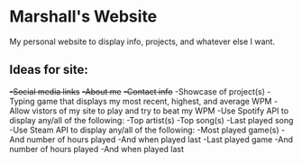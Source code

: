 # Marshall's Website

My personal website to display info, projects, and whatever else I want.

## Ideas for site:

~~-Social media links~~
~~-About me~~
~~-Contact info~~
-Showcase of project(s)
-Typing game that displays my most recent, highest, and average WPM
  -Allow vistors of my site to play and try to beat my WPM
-Use Spotify API to display any/all of the following:
  -Top artist(s)
  -Top song(s)
  -Last played song
-Use Steam API to display any/all of the following:
  -Most played game(s)
    -And number of hours played
    -And when played last
  -Last played game
    -And number of hours played
    -And when played last
